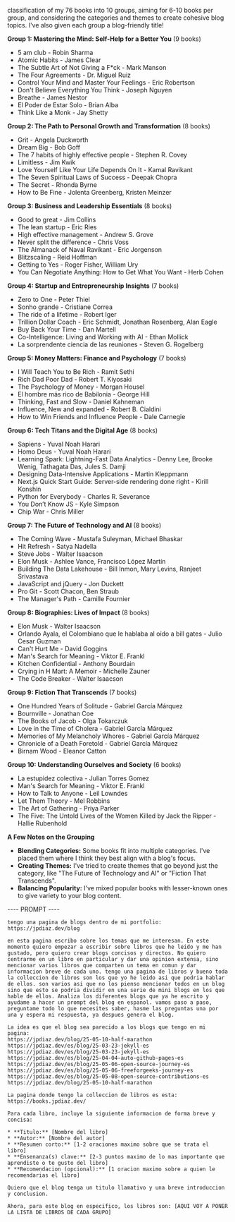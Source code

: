 classification of my 76 books into 10 groups, aiming for 6-10 books per group, and considering the categories and themes to create cohesive blog topics. I've also given each group a blog-friendly title!

**Group 1: Mastering the Mind: Self-Help for a Better You** (9 books)

- 5 am club - Robin Sharma
- Atomic Habits - James Clear
- The Subtle Art of Not Giving a F\*ck - Mark Manson
- The Four Agreements - Dr. Miguel Ruiz
- Control Your Mind and Master Your Feelings - Eric Robertson
- Don't Believe Everything You Think - Joseph Nguyen
- Breathe - James Nestor
- El Poder de Estar Solo - Brian Alba
- Think Like a Monk - Jay Shetty

**Group 2: The Path to Personal Growth and Transformation** (8 books)

- Grit - Angela Duckworth
- Dream Big - Bob Goff
- The 7 habits of highly effective people - Stephen R. Covey
- Limitless - Jim Kwik
- Love Yourself Like Your Life Depends On It - Kamal Ravikant
- The Seven Spiritual Laws of Success - Deepak Chopra
- The Secret - Rhonda Byrne
- How to Be Fine - Jolenta Greenberg, Kristen Meinzer

**Group 3: Business and Leadership Essentials** (8 books)

- Good to great - Jim Collins
- The lean startup - Eric Ries
- High effective management - Andrew S. Grove
- Never split the difference - Chris Voss
- The Almanack of Naval Ravikant - Eric Jorgenson
- Blitzscaling - Reid Hoffman
- Getting to Yes - Roger Fisher, William Ury
- You Can Negotiate Anything: How to Get What You Want - Herb Cohen

**Group 4: Startup and Entrepreneurship Insights** (7 books)

- Zero to One - Peter Thiel
- Sonho grande - Cristiane Correa
- The ride of a lifetime - Robert Iger
- Trillion Dollar Coach - Eric Schmidt, Jonathan Rosenberg, Alan Eagle
- Buy Back Your Time - Dan Martell
- Co-Intelligence: Living and Working with AI - Ethan Mollick
- La sorprendente ciencia de las reuniones - Steven G. Rogelberg

**Group 5: Money Matters: Finance and Psychology** (7 books)

- I Will Teach You to Be Rich - Ramit Sethi
- Rich Dad Poor Dad - Robert T. Kiyosaki
- The Psychology of Money - Morgan Housel
- El hombre más rico de Babilonia - George Hill
- Thinking, Fast and Slow - Daniel Kahneman
- Influence, New and expanded - Robert B. Cialdini
- How to Win Friends and Influence People - Dale Carnegie

**Group 6: Tech Titans and the Digital Age** (8 books)

- Sapiens - Yuval Noah Harari
- Homo Deus - Yuval Noah Harari
- Learning Spark: Lightning-Fast Data Analytics - Denny Lee, Brooke Wenig, Tathagata Das, Jules S. Damji
- Designing Data-Intensive Applications - Martin Kleppmann
- Next.js Quick Start Guide: Server-side rendering done right - Kirill Konshin
- Python for Everybody - Charles R. Severance
- You Don’t Know JS - Kyle Simpson
- Chip War - Chris Miller

**Group 7: The Future of Technology and AI** (8 books)

- The Coming Wave - Mustafa Suleyman, Michael Bhaskar
- Hit Refresh - Satya Nadella
- Steve Jobs - Walter Isaacson
- Elon Musk - Ashlee Vance, Francisco López Martín
- Building The Data Lakehouse - Bill Inmon, Mary Levins, Ranjeet Srivastava
- JavaScript and jQuery - Jon Duckett
- Pro Git - Scott Chacon, Ben Straub
- The Manager's Path - Camille Fournier

**Group 8: Biographies: Lives of Impact** (8 books)

- Elon Musk - Walter Isaacson
- Orlando Ayala, el Colombiano que le hablaba al oído a bill gates - Julio Cesar Guzman
- Can't Hurt Me - David Goggins
- Man's Search for Meaning - Viktor E. Frankl
- Kitchen Confidential - Anthony Bourdain
- Crying in H Mart: A Memoir - Michelle Zauner
- The Code Breaker - Walter Isaacson

**Group 9: Fiction That Transcends** (7 books)

- One Hundred Years of Solitude - Gabriel García Márquez
- Bournville - Jonathan Coe
- The Books of Jacob - Olga Tokarczuk
- Love in the Time of Cholera - Gabriel García Márquez
- Memories of My Melancholy Whores - Gabriel García Márquez
- Chronicle of a Death Foretold - Gabriel García Márquez
- Birnam Wood - Eleanor Catton

**Group 10: Understanding Ourselves and Society** (6 books)

- La estupidez colectiva - Julian Torres Gomez
- Man's Search for Meaning - Viktor E. Frankl
- How to Talk to Anyone - Leil Lowndes
- Let Them Theory - Mel Robbins
- The Art of Gathering - Priya Parker
- The Five: The Untold Lives of the Women Killed by Jack the Ripper - Hallie Rubenhold

**A Few Notes on the Grouping**

- **Blending Categories:** Some books fit into multiple categories. I've placed them where I think they best align with a blog's focus.
- **Creating Themes:** I've tried to create themes that go beyond just the category, like "The Future of Technology and AI" or "Fiction That Transcends".
- **Balancing Popularity:** I've mixed popular books with lesser-known ones to give variety to your blog content.

---- PROMPT ----

```
tengo una pagina de blogs dentro de mi portfolio: https://jpdiaz.dev/blog

en esta pagina escribo sobre los temas que me interesan. En este momento quiero empezar a escribir sobre libros que he leido y me han gustado, pero quiero crear blogs concisos y directos. No quiero centrarme en un libro en particular y dar una opinion extensa, sino mencionar varios libros que comparten un tema en comun y dar informacion breve de cada uno. tengo una pagina de libros y bueno toda la colleccion de libros son los que yo he leido asi que podria hablar de ellos. son varios asi que no los pienso mencionar todos en un blog sino que esto se podria dividir en una serie de mini blogs en los que hable de ellos. Analiza los diferentes blogs que ya he escrito y ayudame a hacer un prompt del blog en espanol. vamos paso a paso, preguntame todo lo que necesites saber, hasme las preguntas una por una y espera mi respuesta, ya despues genera el blog.

La idea es que el blog sea parecido a los blogs que tengo en mi pagina:
https://jpdiaz.dev/blog/25-05-10-half-marathon
https://jpdiaz.dev/es/blog/25-03-23-jekyll-es
https://jpdiaz.dev/es/blog/25-03-23-jekyll-es
https://jpdiaz.dev/es/blog/25-04-04-auto-github-pages-es
https://jpdiaz.dev/es/blog/25-05-06-open-source-journey-es
https://jpdiaz.dev/es/blog/25-05-06-freeforgeeks-journey-es
https://jpdiaz.dev/es/blog/25-05-08-open-source-contributions-es
https://jpdiaz.dev/blog/25-05-10-half-marathon

La pagina donde tengo la colleccion de libros es esta: https://books.jpdiaz.dev/

Para cada libro, incluye la siguiente informacion de forma breve y concisa:

* **Titulo:** [Nombre del libro]
* **Autor:** [Nombre del autor]
* **Resumen corto:** [1-2 oraciones maximo sobre que se trata el libro]
* **Ensenanza(s) clave:** [2-3 puntos maximo de lo mas importante que aprendiste o te gusto del libro]
* **Recomendacion (opcional):** [1 oracion maximo sobre a quien le recomendarias el libro]

Quiero que el blog tenga un titulo llamativo y una breve introduccion y conclusion.

Ahora, para este blog en especifico, los libros son: [AQUI VOY A PONER LA LISTA DE LIBROS DE CADA GRUPO]
```
